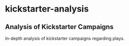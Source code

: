 # kickstarter-analysis
## Analysis of Kickstarter Campaigns
In-depth analysis of kickstarter campaigns regarding plays.
